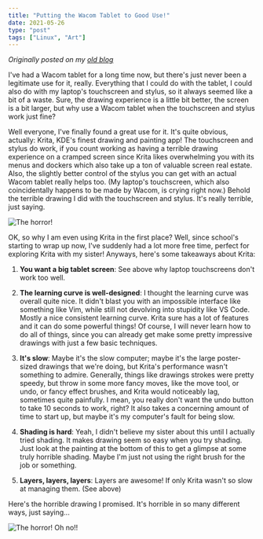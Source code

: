 ```yaml
---
title: "Putting the Wacom Tablet to Good Use!"
date: 2021-05-26
type: "post"
tags: ["Linux", "Art"]
---
```



*Originally posted on my [old blog](https://git.exozy.me/Ta180m/blog/src/branch/main/_posts/2021-05-26-putting-wacom-tablet-good-use.md)*


I've had a Wacom tablet for a long time now, but there's just never been a legitimate use for it, really. Everything that I could do with the tablet, I could also do with my laptop's touchscreen and stylus, so it always seemed like a bit of a waste. Sure, the drawing experience is a little bit better, the screen is a bit larger, but why use a Wacom tablet when the touchscreen and stylus work just fine?

Well everyone, I've finally found a great use for it. It's quite obvious, actually: Krita, KDE's finest drawing and painting app! The touchscreen and stylus do work, if you count working as having a terrible drawing experience on a cramped screen since Krita likes overwhelming you with its menus and dockers which also take up a ton of valuable screen real estate. Also, the slightly better control of the stylus you can get with an actual Wacom tablet really helps too. (My laptop's touchscreen, which also coincidentally happens to be made by Wacom, is crying right now.) Behold the terrible drawing I did with the touchscreen and stylus. It's really terrible, just saying.

![The horror!](/images/zebruh.png)

OK, so why I am even using Krita in the first place? Well, since school's starting to wrap up now, I've suddenly had a lot more free time, perfect for exploring Krita with my sister! Anyways, here's some takeaways about Krita:

1. **You want a big tablet screen**: See above why laptop touchscreens don't work too well.

2. **The learning curve is well-designed**: I thought the learning curve was overall quite nice. It didn't blast you with an impossible interface like something like Vim, while still not devolving into stupidity like VS Code. Mostly a nice consistent learning curve. Krita sure has a lot of features and it can do some powerful things! Of course, I will never learn how to do all of things, since you can already get make some pretty impressive drawings with just a few basic techniques.

3. **It's slow**: Maybe it's the slow computer; maybe it's the large poster-sized drawings that we're doing, but Krita's performance wasn't something to admire. Generally, things like drawings strokes were pretty speedy, but throw in some more fancy moves, like the move tool, or undo, or fancy effect brushes, and Krita would noticeably lag, sometimes quite painfully. I mean, you really don't want the undo button to take 10 seconds to work, right? It also takes a concerning amount of time to start up, but maybe it's my computer's fault for being slow.

4. **Shading is hard**: Yeah, I didn't believe my sister about this until I actually tried shading. It makes drawing seem so easy when you try shading. Just look at the painting at the bottom of this to get a glimpse at some truly horrible shading. Maybe I'm just not using the right brush for the job or something.

5. **Layers, layers, layers**: Layers are awesome! If only Krita wasn't so slow at managing them. (See above)

Here's the horrible drawing I promised. It's horrible in so many different ways, just saying...

![The horror! Oh no!!](/images/llama.png)

